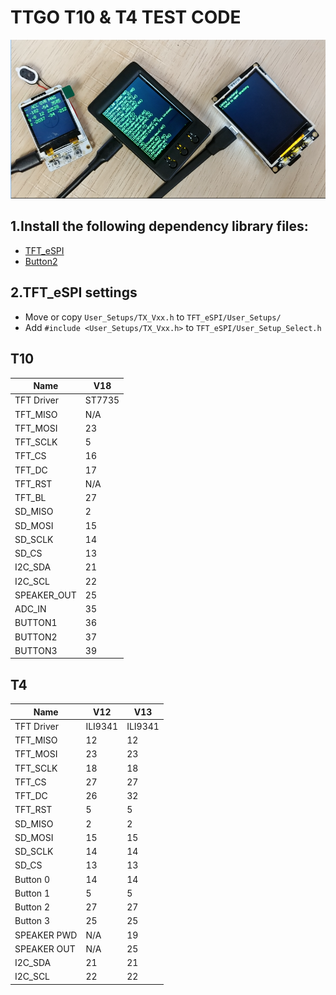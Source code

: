 # TTGO T10 & T4 TEST CODE


![](images/1.png)

## 1.Install the following dependency library files:
- [TFT_eSPI](https://github.com/Bodmer/TFT_eSPI)
- [Button2](https://github.com/lewisxhe/Button2)


## 2.TFT_eSPI settings
- Move or copy `User_Setups/TX_Vxx.h` to `TFT_eSPI/User_Setups/`
- Add `#include <User_Setups/TX_Vxx.h>` to  `TFT_eSPI/User_Setup_Select.h`
  

## T10
| Name        | V18    |
| ----------- | ------ |
| TFT Driver  | ST7735 |
| TFT_MISO    | N/A    |
| TFT_MOSI    | 23     |
| TFT_SCLK    | 5      |
| TFT_CS      | 16     |
| TFT_DC      | 17     |
| TFT_RST     | N/A    |
| TFT_BL      | 27     |
| SD_MISO     | 2      |
| SD_MOSI     | 15     |
| SD_SCLK     | 14     |
| SD_CS       | 13     |
| I2C_SDA     | 21     |
| I2C_SCL     | 22     |
| SPEAKER_OUT | 25     |
| ADC_IN      | 35     |
| BUTTON1     | 36     |
| BUTTON2     | 37     |
| BUTTON3     | 39     |

## T4 
| Name        | V12     | V13     |
| ----------- | ------- | ------- |
| TFT Driver  | ILI9341 | ILI9341 |
| TFT_MISO    | 12      | 12      |
| TFT_MOSI    | 23      | 23      |
| TFT_SCLK    | 18      | 18      |
| TFT_CS      | 27      | 27      |
| TFT_DC      | 26      | 32      |
| TFT_RST     | 5       | 5       |
| SD_MISO     | 2       | 2       |
| SD_MOSI     | 15      | 15      |
| SD_SCLK     | 14      | 14      |
| SD_CS       | 13      | 13      |
| Button 0    | 14      | 14      |
| Button 1    | 5       | 5       |
| Button 2    | 27      | 27      |
| Button 3    | 25      | 25      |
| SPEAKER PWD | N/A     | 19      |
| SPEAKER OUT | N/A     | 25      |
| I2C_SDA     | 21      | 21      |
| I2C_SCL     | 22      | 22      |